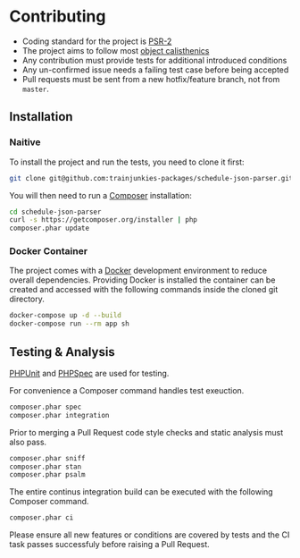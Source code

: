 # Contributing

 * Coding standard for the project is [PSR-2](https://github.com/php-fig/fig-standards/blob/master/accepted/PSR-2-coding-style-guide.md)
 * The project aims to follow most [object calisthenics](https://www.slideshare.net/guilhermeblanco/object-calisthenics-applied-to-php)
 * Any contribution must provide tests for additional introduced conditions
 * Any un-confirmed issue needs a failing test case before being accepted
 * Pull requests must be sent from a new hotfix/feature branch, not from `master`.

## Installation

### Naitive

To install the project and run the tests, you need to clone it first:

```bash
git clone git@github.com:trainjunkies-packages/schedule-json-parser.git
```

You will then need to run a [Composer](https://getcomposer.org/) installation:

```bash
cd schedule-json-parser
curl -s https://getcomposer.org/installer | php
composer.phar update
```

### Docker Container

The project comes with a [Docker](https://www.docker.com/get-started) development environment to reduce overall dependencies. Providing Docker is installed the container can be created and accessed with the following commands inside the cloned git directory.

```bash
docker-compose up -d --build
docker-compose run --rm app sh
```

## Testing & Analysis

[PHPUnit](https://phpunit.de/) and [PHPSpec](http://www.phpspec.net/en/stable/) are used for testing.

For convenience a Composer command handles test exeuction.

```bash
composer.phar spec
composer.phar integration
```

Prior to merging a Pull Request code style checks and static analysis must also pass.

```bash
composer.phar sniff
composer.phar stan
composer.phar psalm
```

The entire continus integration build can be executed with the following Composer command.

```bash
composer.phar ci
```

Please ensure all new features or conditions are covered by tests and the CI task passes successfuly before raising a Pull Request.